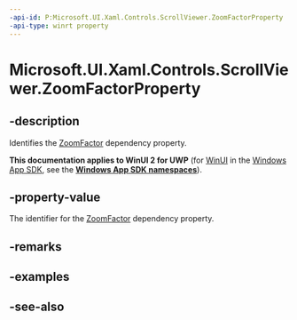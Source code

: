 ```yaml
---
-api-id: P:Microsoft.UI.Xaml.Controls.ScrollViewer.ZoomFactorProperty
-api-type: winrt property
---
```


<!-- Property syntax
public Windows.UI.Xaml.DependencyProperty ZoomFactorProperty { get; }
-->

# Microsoft.UI.Xaml.Controls.ScrollViewer.ZoomFactorProperty

## -description
Identifies the [ZoomFactor](scrollviewer_zoomfactor.md) dependency property.

**This documentation applies to WinUI 2 for UWP** (for [WinUI](/windows/apps/winui/winui3/) in the [Windows App SDK](/windows/apps/windows-app-sdk/), see the **[Windows App SDK namespaces](/windows/windows-app-sdk/api/winrt/)**).

## -property-value
The identifier for the [ZoomFactor](scrollviewer_zoomfactor.md) dependency property.

## -remarks

## -examples

## -see-also

